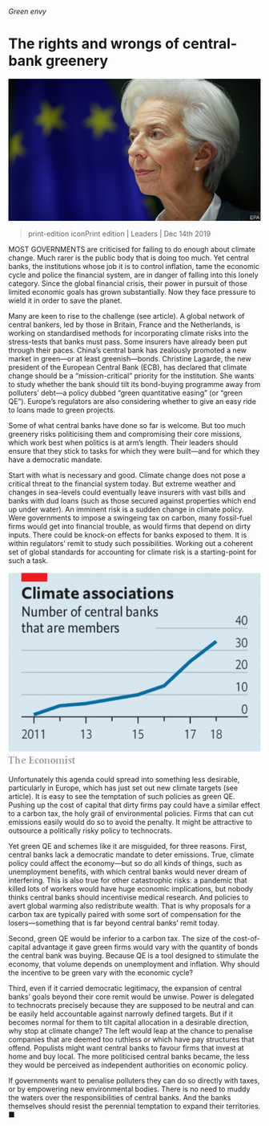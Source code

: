 ###### Green envy

# The rights and wrongs of central-bank greenery 

![image](images/20191214_ldp502.jpg) 

> print-edition iconPrint edition | Leaders | Dec 14th 2019 

MOST GOVERNMENTS are criticised for failing to do enough about climate change. Much rarer is the public body that is doing too much. Yet central banks, the institutions whose job it is to control inflation, tame the economic cycle and police the financial system, are in danger of falling into this lonely category. Since the global financial crisis, their power in pursuit of those limited economic goals has grown substantially. Now they face pressure to wield it in order to save the planet. 

Many are keen to rise to the challenge (see article). A global network of central bankers, led by those in Britain, France and the Netherlands, is working on standardised methods for incorporating climate risks into the stress-tests that banks must pass. Some insurers have already been put through their paces. China’s central bank has zealously promoted a new market in green—or at least greenish—bonds. Christine Lagarde, the new president of the European Central Bank (ECB), has declared that climate change should be a “mission-critical” priority for the institution. She wants to study whether the bank should tilt its bond-buying programme away from polluters’ debt—a policy dubbed “green quantitative easing” (or “green QE”). Europe’s regulators are also considering whether to give an easy ride to loans made to green projects. 

Some of what central banks have done so far is welcome. But too much greenery risks politicising them and compromising their core missions, which work best when politics is at arm’s length. Their leaders should ensure that they stick to tasks for which they were built—and for which they have a democratic mandate. 

Start with what is necessary and good. Climate change does not pose a critical threat to the financial system today. But extreme weather and changes in sea-levels could eventually leave insurers with vast bills and banks with dud loans (such as those secured against properties which end up under water). An imminent risk is a sudden change in climate policy. Were governments to impose a swingeing tax on carbon, many fossil-fuel firms would get into financial trouble, as would firms that depend on dirty inputs. There could be knock-on effects for banks exposed to them. It is within regulators’ remit to study such possibilities. Working out a coherent set of global standards for accounting for climate risk is a starting-point for such a task. 

![image](images/20191214_LDC730.png) 

Unfortunately this agenda could spread into something less desirable, particularly in Europe, which has just set out new climate targets (see article). It is easy to see the temptation of such policies as green QE. Pushing up the cost of capital that dirty firms pay could have a similar effect to a carbon tax, the holy grail of environmental policies. Firms that can cut emissions easily would do so to avoid the penalty. It might be attractive to outsource a politically risky policy to technocrats. 

Yet green QE and schemes like it are misguided, for three reasons. First, central banks lack a democratic mandate to deter emissions. True, climate policy could affect the economy—but so do all kinds of things, such as unemployment benefits, with which central banks would never dream of interfering. This is also true for other catastrophic risks: a pandemic that killed lots of workers would have huge economic implications, but nobody thinks central banks should incentivise medical research. And policies to avert global warming also redistribute wealth. That is why proposals for a carbon tax are typically paired with some sort of compensation for the losers—something that is far beyond central banks’ remit today. 

Second, green QE would be inferior to a carbon tax. The size of the cost-of-capital advantage it gave green firms would vary with the quantity of bonds the central bank was buying. Because QE is a tool designed to stimulate the economy, that volume depends on unemployment and inflation. Why should the incentive to be green vary with the economic cycle? 

Third, even if it carried democratic legitimacy, the expansion of central banks’ goals beyond their core remit would be unwise. Power is delegated to technocrats precisely because they are supposed to be neutral and can be easily held accountable against narrowly defined targets. But if it becomes normal for them to tilt capital allocation in a desirable direction, why stop at climate change? The left would leap at the chance to penalise companies that are deemed too ruthless or which have pay structures that offend. Populists might want central banks to favour firms that invest at home and buy local. The more politicised central banks became, the less they would be perceived as independent authorities on economic policy. 

If governments want to penalise polluters they can do so directly with taxes, or by empowering new environmental bodies. There is no need to muddy the waters over the responsibilities of central banks. And the banks themselves should resist the perennial temptation to expand their territories. ■ 

